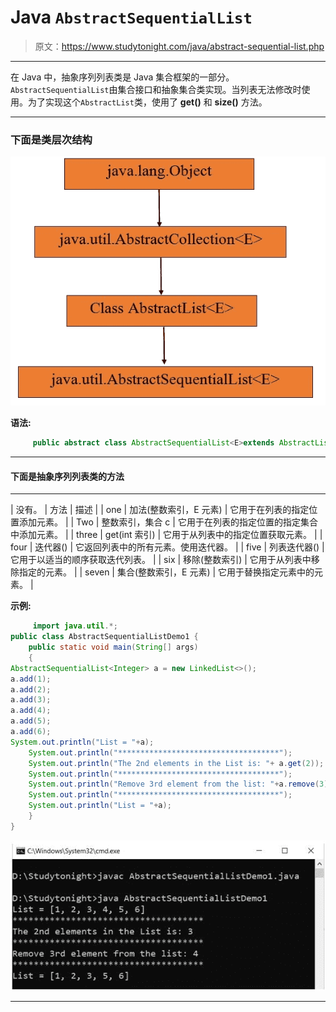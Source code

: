 # Java `AbstractSequentialList`

> 原文：<https://www.studytonight.com/java/abstract-sequential-list.php>

* * *

在 Java 中，抽象序列列表类是 Java 集合框架的一部分。`AbstractSequentialList`由集合接口和抽象集合类实现。当列表无法修改时使用。为了实现这个`AbstractList`类，使用了 **get()** 和 **size()** 方法。

* * *

### 下面是类层次结构

![abstract-sequential-list.JPG](img/e5e87fc73854cc89bf902448b30d7969.png)

**语法:**

```java
	 public abstract class AbstractSequentialList<E>extends AbstractList<E> 

```

* * *

#### **下面是抽象序列列表类**的方法

* * *

| 没有。 | 方法 | 描述 |
| one | 加法(整数索引，E 元素) | 它用于在列表的指定位置添加元素。 |
| Two | 整数索引，集合 c | 它用于在列表的指定位置的指定集合中添加元素。 |
| three | get(int 索引) | 它用于从列表中的指定位置获取元素。 |
| four | 迭代器() | 它返回列表中的所有元素。使用迭代器。 |
| five | 列表迭代器() | 它用于以适当的顺序获取迭代列表。 |
| six | 移除(整数索引) | 它用于从列表中移除指定的元素。 |
| seven | 集合(整数索引，E 元素) | 它用于替换指定元素中的元素。 |

**示例:**

```java
	 import java.util.*; 
public class AbstractSequentialListDemo1 { 
    public static void main(String[] args) 
    { 
AbstractSequentialList<Integer> a = new LinkedList<>(); 
a.add(1); 
a.add(2); 
a.add(3); 
a.add(4);         
a.add(5); 
a.add(6); 
System.out.println("List = "+a); 
	System.out.println("************************************");
	System.out.println("The 2nd elements in the List is: "+ a.get(2)); 
	System.out.println("************************************");
	System.out.println("Remove 3rd element from the list: "+a.remove(3));    
	System.out.println("************************************");
	System.out.println("List = "+a); 
    } 
} 

```

![abstract-sequential-list-example](img/4fd69bd03ab07fa4cb47ac2b2089e0af.png)

* * *